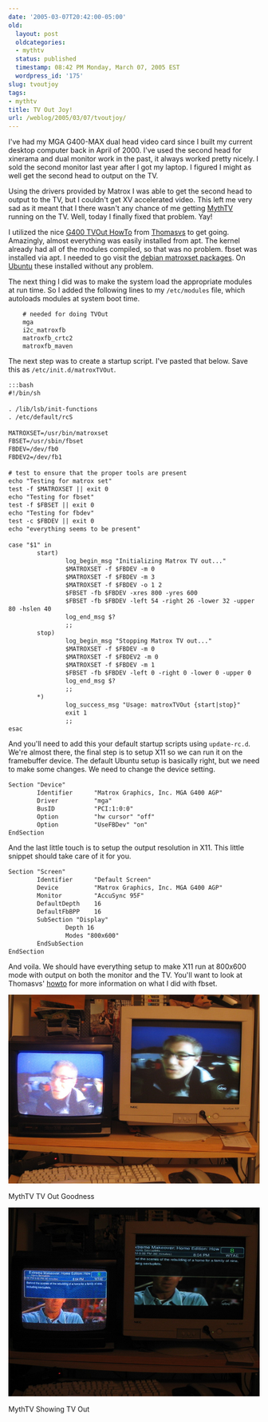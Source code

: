 ```yaml
---
date: '2005-03-07T20:42:00-05:00'
old:
  layout: post
  oldcategories:
  - mythtv
  status: published
  timestamp: 08:42 PM Monday, March 07, 2005 EST
  wordpress_id: '175'
slug: tvoutjoy
tags:
- mythtv
title: TV Out Joy!
url: /weblog/2005/03/07/tvoutjoy/
---
```


I've had my MGA G400-MAX dual head video card since I built my current desktop
computer back in April of 2000.  I've used the second head for xinerama and dual
monitor work in the past, it always worked pretty nicely.  I sold the second
monitor last year after I got my laptop.  I figured I might as well get the
second head to output on the TV.

Using the drivers provided by Matrox I was able to get the second head to
output to the TV, but I couldn't get XV accelerated video.  This left me
very sad as it meant that I there wasn't any chance of me getting
[MythTV](http://www.mythtv.org/) running on the TV.  Well, today
I finally fixed that problem.  Yay!

I utilized the nice
[G400 TVOut HowTo](http://davedina.apestaart.org/download/doc/Matrox-TVOUT-HOWTO-0.1.txt)
from [Thomasvs](http://thomas.apestaart.org/) to get going.
Amazingly, almost everything was easily installed from apt.  The
kernel already had all of the modules compiled, so that was no
problem.  fbset was installed via apt.  I needed to go visit the
[debian matroxset packages](http://packages.debian.org/unstable/misc/matroxset).
On [Ubuntu](http://www.ubuntulinux.com/) these installed without any
problem.

The next thing I did was to make the system load the appropriate modules
at run time.  So I added the following lines to my
`/etc/modules` file, which autoloads modules at
system boot time.


        # needed for doing TVOut
        mga
        i2c_matroxfb
        matroxfb_crtc2
        matroxfb_maven


The next step was to create a startup script.  I've pasted that below.  Save
this as `/etc/init.d/matroxTVOut`.

    :::bash
    #!/bin/sh

    . /lib/lsb/init-functions
    . /etc/default/rcS

    MATROXSET=/usr/bin/matroxset
    FBSET=/usr/sbin/fbset
    FBDEV=/dev/fb0
    FBDEV2=/dev/fb1

    # test to ensure that the proper tools are present
    echo "Testing for matrox set"
    test -f $MATROXSET || exit 0
    echo "Testing for fbset"
    test -f $FBSET || exit 0
    echo "Testing for fbdev"
    test -c $FBDEV || exit 0
    echo "everything seems to be present"

    case "$1" in
            start)
                    log_begin_msg "Initializing Matrox TV out..."
                    $MATROXSET -f $FBDEV -m 0
                    $MATROXSET -f $FBDEV -m 3
                    $MATROXSET -f $FBDEV -o 1 2
                    $FBSET -fb $FBDEV -xres 800 -yres 600
                    $FBSET -fb $FBDEV -left 54 -right 26 -lower 32 -upper 80 -hslen 40
                    log_end_msg $?
                    ;;
            stop)
                    log_begin_msg "Stopping Matrox TV out..."
                    $MATROXSET -f $FBDEV -m 0
                    $MATROXSET -f $FBDEV2 -m 0
                    $MATROXSET -f $FBDEV -m 1
                    $FBSET -fb $FBDEV -left 0 -right 0 -lower 0 -upper 0
                    log_end_msg $?
                    ;;
            *)
                    log_success_msg "Usage: matroxTVOut {start|stop}"
                    exit 1
                    ;;
    esac


And you'll need to add this your default startup scripts using
`update-rc.d`.  We're almost there, the final step is to setup X11 so we
can run it on the framebuffer device.  The default Ubuntu setup is
basically right, but we need to make some changes.  We need to change
the device setting.


    Section "Device"
            Identifier      "Matrox Graphics, Inc. MGA G400 AGP"
            Driver          "mga"
            BusID           "PCI:1:0:0"
            Option          "hw cursor" "off"
            Option          "UseFBDev" "on"
    EndSection


And the last little touch is to setup the output resolution in X11.
This little snippet should take care of it for you.


    Section "Screen"
            Identifier      "Default Screen"
            Device          "Matrox Graphics, Inc. MGA G400 AGP"
            Monitor         "AccuSync 95F"
            DefaultDepth    16
            DefaultFbBPP    16
            SubSection "Display"
                    Depth 16
                    Modes "800x600"
            EndSubSection
    EndSection


And voila.  We should have everything setup to make X11 run at 800x600
mode with output on both the monitor and the TV.  You'll want to look
at Thomasvs'
[howto](http://davedina.apestaart.org/download/doc/Matrox-TVOUT-HOWTO-0.1.txt)
for more information on what I did with fbset.

<div class="image caption center">
    <img src="/weblog/media/2005/03/mythWithTV1.jpg" alt="MythTV TV Out Goodness">
    <p>MythTV TV Out Goodness</p>
</div>

<div class="image caption center">
    <img src="/weblog/media/2005/03/mythWithTV2.jpg" alt="MythTV Showing TV Out">
    <p>MythTV Showing TV Out</p>
</div>